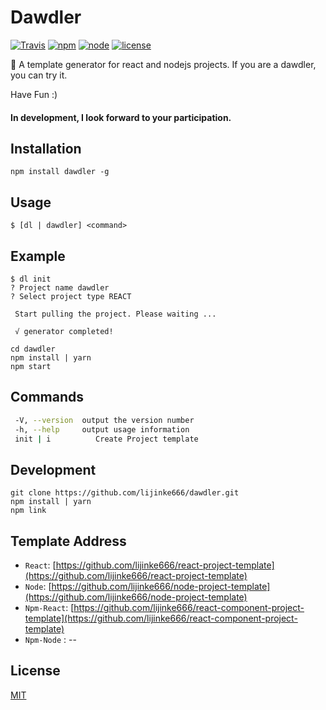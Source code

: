 # Dawdler

[![Travis](https://img.shields.io/travis/USER/REPO.svg?style=flat-square)](https://www.npmjs.com/package/dawdler)
[![npm](https://img.shields.io/npm/dm/localeval.svg?style=flat-square)](https://www.npmjs.com/package/dawdler)
[![node](https://img.shields.io/node/v/passport.svg?style=flat-square)](https://www.npmjs.com/package/dawdler)
[![license](https://img.shields.io/github/license/mashape/apistatus.svg?style=flat-square)](https://www.npmjs.com/package/dawdler)



:boy: A template generator for react and nodejs projects. If you are a dawdler, you can try it.

Have Fun :)
#### In development, I look forward to your participation.

## Installation
```
npm install dawdler -g
```

## Usage
```
$ [dl | dawdler] <command>
```

## Example
```
$ dl init
? Project name dawdler
? Select project type REACT

 Start pulling the project. Please waiting ...

 √ generator completed!

cd dawdler
npm install | yarn
npm start
```

## Commands

```bash
 -V, --version  output the version number
 -h, --help     output usage information
 init | i          Create Project template
```

## Development
```
git clone https://github.com/lijinke666/dawdler.git
npm install | yarn
npm link
```

## Template Address
- `React`: [https://github.com/lijinke666/react-project-template](https://github.com/lijinke666/react-project-template)
- `Node`: [https://github.com/lijinke666/node-project-template](https://github.com/lijinke666/node-project-template)
- `Npm-React`: [https://github.com/lijinke666/react-component-project-template](https://github.com/lijinke666/react-component-project-template)
- `Npm-Node` : --

## License
[MIT](https://github.com/lijinke666/dawdler/blob/master/LICENCE)
